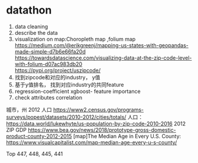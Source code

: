 # datathon
1. data cleaning
2. describe the data
3. visualization on map:Choropleth map ,folium map  
   https://medium.com/@erikgreenj/mapping-us-states-with-geopandas-made-simple-d7b6e66fa20d  
   https://towardsdatascience.com/visualizing-data-at-the-zip-code-level-with-folium-d07ac983db20  
   https://pypi.org/project/uszipcode/  
4. 找到zipcode和对应的industry， y值
5. 基于y值排名， 找到对应industry的共同feature
6. regression-coefficient
   xgboost- feature importance
7. check attributes correlation


城市，州 2012 人口 https://www2.census.gov/programs-surveys/popest/datasets/2010-2012/cities/totals/
人口： https://data.world/lukewhyte/us-population-by-zip-code-2010-2016
2012 ZIP GDP https://www.bea.gov/news/2018/prototype-gross-domestic-product-county-2012-2015
[map]The Median Age in Every U.S. County: https://www.visualcapitalist.com/map-median-age-every-u-s-county/

Top 
447, 448, 445, 441





